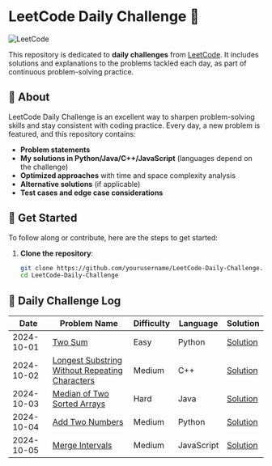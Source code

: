 # LeetCode Daily Challenge 🚀

![LeetCode](https://upload.wikimedia.org/wikipedia/commons/1/19/LeetCode_logo_black.png)

This repository is dedicated to **daily challenges** from [LeetCode](https://leetcode.com/). It includes solutions and explanations to the problems tackled each day, as part of continuous problem-solving practice. 

## 📝 About

LeetCode Daily Challenge is an excellent way to sharpen problem-solving skills and stay consistent with coding practice. Every day, a new problem is featured, and this repository contains:

- **Problem statements**
- **My solutions in Python/Java/C++/JavaScript** (languages depend on the challenge)
- **Optimized approaches** with time and space complexity analysis
- **Alternative solutions** (if applicable)
- **Test cases and edge case considerations**

## 🚀 Get Started

To follow along or contribute, here are the steps to get started:

1. **Clone the repository**:
   ```bash
   git clone https://github.com/yourusername/LeetCode-Daily-Challenge.git
   cd LeetCode-Daily-Challenge

## 📅 Daily Challenge Log

| Date       | Problem Name                                                                                                     | Difficulty | Language   | Solution                                                   |
|------------|------------------------------------------------------------------------------------------------------------------|------------|------------|------------------------------------------------------------|
| 2024-10-01 | [Two Sum](https://leetcode.com/problems/two-sum/)                                                                | Easy       | Python     | [Solution](./solutions/two_sum.py)                         |
| 2024-10-02 | [Longest Substring Without Repeating Characters](https://leetcode.com/problems/longest-substring-without-repeating-characters/) | Medium     | C++        | [Solution](./solutions/longest_substring.cpp)               |
| 2024-10-03 | [Median of Two Sorted Arrays](https://leetcode.com/problems/median-of-two-sorted-arrays/)                        | Hard       | Java       | [Solution](./solutions/median_of_two_sorted_arrays.java)    |
| 2024-10-04 | [Add Two Numbers](https://leetcode.com/problems/add-two-numbers/)                                                | Medium     | Python     | [Solution](./solutions/add_two_numbers.py)                 |
| 2024-10-05 | [Merge Intervals](https://leetcode.com/problems/merge-intervals/)                                                | Medium     | JavaScript | [Solution](./solutions/merge_intervals.js)                 |
